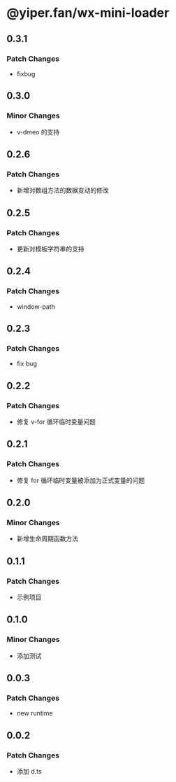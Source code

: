 # @yiper.fan/wx-mini-loader

## 0.3.1

### Patch Changes

-   fixbug

## 0.3.0

### Minor Changes

-   v-dmeo 的支持

## 0.2.6

### Patch Changes

-   新增对数组方法的数据变动的修改

## 0.2.5

### Patch Changes

-   更新对模板字符串的支持

## 0.2.4

### Patch Changes

-   window-path

## 0.2.3

### Patch Changes

-   fix bug

## 0.2.2

### Patch Changes

-   修复 v-for 循环临时变量问题

## 0.2.1

### Patch Changes

-   修复 for 循环临时变量被添加为正式变量的问题

## 0.2.0

### Minor Changes

-   新增生命周期函数方法

## 0.1.1

### Patch Changes

-   示例项目

## 0.1.0

### Minor Changes

-   添加测试

## 0.0.3

### Patch Changes

-   new runtime

## 0.0.2

### Patch Changes

-   添加 d.ts
